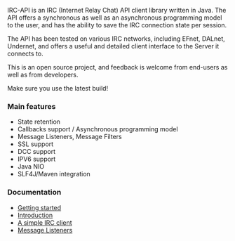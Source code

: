 IRC-API is an IRC (Internet Relay Chat) API client library written in Java.  The API offers a synchronous as well as an asynchronous programming model to the user, and has the ability to save the IRC connection state per session.

The API has been tested on various IRC networks, including EFnet, DALnet, Undernet, and offers a useful and detailed client interface to the Server it connects to.

This is an open source project, and feedback is welcome from end-users as well as from developers.

Make sure you use the latest build!
<br />

<h3> Main features</h3>
<ul>
<li>State retention</li>
<li>Callbacks support / Asynchronous programming model</li>
<li>Message Listeners, Message Filters</li>
<li>SSL support</li>
<li>DCC support</li>
<li>IPV6 support</li>
<li>Java NIO</li>
<li>SLF4J/Maven integration</li>
</ul>

<h3> Documentation</h3>
<ul>
<li><a href='https://github.com/migzai/irc-api/blob/wiki/GettingStarted.md'>Getting started</a></li>
<li><a href='https://github.com/migzai/irc-api/blob/wiki/Introduction.md'>Introduction</a></li>
<li><a href='https://github.com/migzai/irc-api/blob/wiki/Connecting.md'>A simple IRC client</a></li>
<li><a href='https://github.com/migzai/irc-api/blob/wiki/Listeners.md'>Message Listeners</a></li>
</ul>
